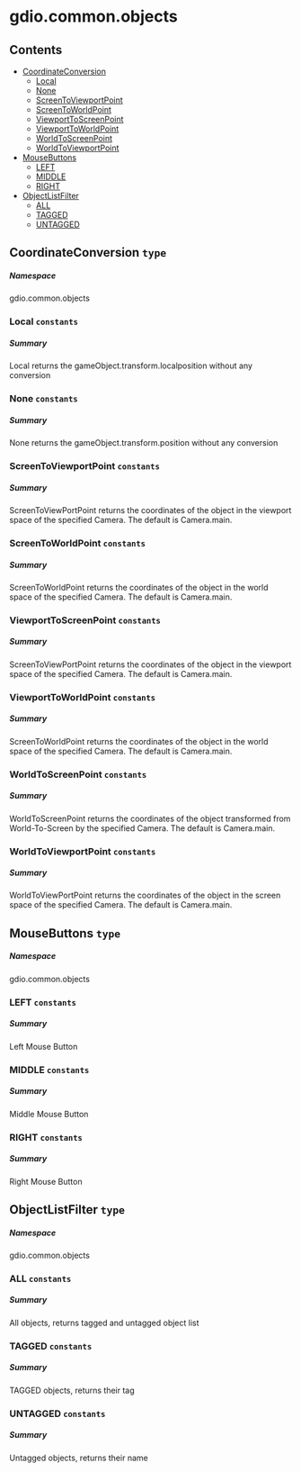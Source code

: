 <a name='assembly'></a>
# gdio.common.objects

## Contents

- [CoordinateConversion](#T-gdio-common-objects-CoordinateConversion 'gdio.common.objects.CoordinateConversion')
  - [Local](#F-gdio-common-objects-CoordinateConversion-Local 'gdio.common.objects.CoordinateConversion.Local')
  - [None](#F-gdio-common-objects-CoordinateConversion-None 'gdio.common.objects.CoordinateConversion.None')
  - [ScreenToViewportPoint](#F-gdio-common-objects-CoordinateConversion-ScreenToViewportPoint 'gdio.common.objects.CoordinateConversion.ScreenToViewportPoint')
  - [ScreenToWorldPoint](#F-gdio-common-objects-CoordinateConversion-ScreenToWorldPoint 'gdio.common.objects.CoordinateConversion.ScreenToWorldPoint')
  - [ViewportToScreenPoint](#F-gdio-common-objects-CoordinateConversion-ViewportToScreenPoint 'gdio.common.objects.CoordinateConversion.ViewportToScreenPoint')
  - [ViewportToWorldPoint](#F-gdio-common-objects-CoordinateConversion-ViewportToWorldPoint 'gdio.common.objects.CoordinateConversion.ViewportToWorldPoint')
  - [WorldToScreenPoint](#F-gdio-common-objects-CoordinateConversion-WorldToScreenPoint 'gdio.common.objects.CoordinateConversion.WorldToScreenPoint')
  - [WorldToViewportPoint](#F-gdio-common-objects-CoordinateConversion-WorldToViewportPoint 'gdio.common.objects.CoordinateConversion.WorldToViewportPoint')
- [MouseButtons](#T-gdio-common-objects-MouseButtons 'gdio.common.objects.MouseButtons')
  - [LEFT](#F-gdio-common-objects-MouseButtons-LEFT 'gdio.common.objects.MouseButtons.LEFT')
  - [MIDDLE](#F-gdio-common-objects-MouseButtons-MIDDLE 'gdio.common.objects.MouseButtons.MIDDLE')
  - [RIGHT](#F-gdio-common-objects-MouseButtons-RIGHT 'gdio.common.objects.MouseButtons.RIGHT')
- [ObjectListFilter](#T-gdio-common-objects-ObjectListFilter 'gdio.common.objects.ObjectListFilter')
  - [ALL](#F-gdio-common-objects-ObjectListFilter-ALL 'gdio.common.objects.ObjectListFilter.ALL')
  - [TAGGED](#F-gdio-common-objects-ObjectListFilter-TAGGED 'gdio.common.objects.ObjectListFilter.TAGGED')
  - [UNTAGGED](#F-gdio-common-objects-ObjectListFilter-UNTAGGED 'gdio.common.objects.ObjectListFilter.UNTAGGED')

<a name='T-gdio-common-objects-CoordinateConversion'></a>
## CoordinateConversion `type`

##### Namespace

gdio.common.objects

<a name='F-gdio-common-objects-CoordinateConversion-Local'></a>
### Local `constants`

##### Summary

Local returns the gameObject.transform.localposition without any conversion

<a name='F-gdio-common-objects-CoordinateConversion-None'></a>
### None `constants`

##### Summary

None returns the gameObject.transform.position without any conversion

<a name='F-gdio-common-objects-CoordinateConversion-ScreenToViewportPoint'></a>
### ScreenToViewportPoint `constants`

##### Summary

ScreenToViewPortPoint returns the coordinates of the object in the viewport space of the specified Camera.  The default is Camera.main.

<a name='F-gdio-common-objects-CoordinateConversion-ScreenToWorldPoint'></a>
### ScreenToWorldPoint `constants`

##### Summary

ScreenToWorldPoint returns the coordinates of the object in the world space of the specified Camera.  The default is Camera.main.

<a name='F-gdio-common-objects-CoordinateConversion-ViewportToScreenPoint'></a>
### ViewportToScreenPoint `constants`

##### Summary

ScreenToViewPortPoint returns the coordinates of the object in the viewport space of the specified Camera.  The default is Camera.main.

<a name='F-gdio-common-objects-CoordinateConversion-ViewportToWorldPoint'></a>
### ViewportToWorldPoint `constants`

##### Summary

ScreenToWorldPoint returns the coordinates of the object in the world space of the specified Camera.  The default is Camera.main.

<a name='F-gdio-common-objects-CoordinateConversion-WorldToScreenPoint'></a>
### WorldToScreenPoint `constants`

##### Summary

WorldToScreenPoint returns the coordinates of the object transformed from World-To-Screen by the specified Camera.  The default is Camera.main.

<a name='F-gdio-common-objects-CoordinateConversion-WorldToViewportPoint'></a>
### WorldToViewportPoint `constants`

##### Summary

WorldToViewPortPoint returns the coordinates of the object in the screen space of the specified Camera.  The default is Camera.main.

<a name='T-gdio-common-objects-MouseButtons'></a>
## MouseButtons `type`

##### Namespace

gdio.common.objects

<a name='F-gdio-common-objects-MouseButtons-LEFT'></a>
### LEFT `constants`

##### Summary

Left Mouse Button

<a name='F-gdio-common-objects-MouseButtons-MIDDLE'></a>
### MIDDLE `constants`

##### Summary

Middle Mouse Button

<a name='F-gdio-common-objects-MouseButtons-RIGHT'></a>
### RIGHT `constants`

##### Summary

Right Mouse Button

<a name='T-gdio-common-objects-ObjectListFilter'></a>
## ObjectListFilter `type`

##### Namespace

gdio.common.objects

<a name='F-gdio-common-objects-ObjectListFilter-ALL'></a>
### ALL `constants`

##### Summary

All objects, returns tagged and untagged object list

<a name='F-gdio-common-objects-ObjectListFilter-TAGGED'></a>
### TAGGED `constants`

##### Summary

TAGGED objects, returns their tag

<a name='F-gdio-common-objects-ObjectListFilter-UNTAGGED'></a>
### UNTAGGED `constants`

##### Summary

Untagged objects, returns their name
